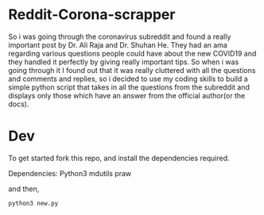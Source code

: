 # Reddit-Corona-scrapper
So i was going through the coronavirus subreddit and found a really important post by Dr. Ali Raja and Dr. Shuhan He. They had an ama regarding various questions people could have about the new COVID19 and they handled it perfectly by giving really important tips. So when i was going through it I found out that it was really cluttered with all the questions and comments and replies, so i decided to use my coding skills to build a simple python script that takes in all the questions from the subreddit and displays only those which have an answer from the official author(or the docs).

# Dev
To get started fork this repo, and install the dependencies required. 

Dependencies: 
  Python3
  mdutils
  praw
              
and then, 
```
python3 new.py
```
